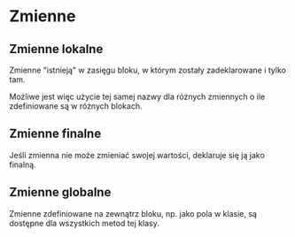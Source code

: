 Zmienne
=======

Zmienne lokalne
---------------

Zmienne "istnieją" w zasięgu bloku, w którym zostały zadeklarowane i tylko tam.

Możliwe jest więc użycie tej samej nazwy dla różnych zmiennych o ile zdefiniowane są w różnych blokach.

Zmienne finalne
---------------

Jeśli zmienna nie może zmieniać swojej wartości, deklaruje się ją jako finalną.

Zmienne globalne
----------------

Zmienne zdefiniowane na zewnątrz bloku, np. jako pola w klasie, są dostępne dla wszystkich metod tej klasy.
